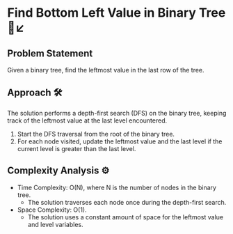 # Find Bottom Left Value in Binary Tree 🌳↙️

## Problem Statement

Given a binary tree, find the leftmost value in the last row of the tree.

## Approach 🛠️

The solution performs a depth-first search (DFS) on the binary tree, keeping track of the leftmost value at the last level encountered.

1. Start the DFS traversal from the root of the binary tree.
2. For each node visited, update the leftmost value and the last level if the current level is greater than the last level.

## Complexity Analysis ⚙️

- Time Complexity: O(N), where N is the number of nodes in the binary tree.
  - The solution traverses each node once during the depth-first search.
- Space Complexity: O(1).
  - The solution uses a constant amount of space for the leftmost value and level variables.
